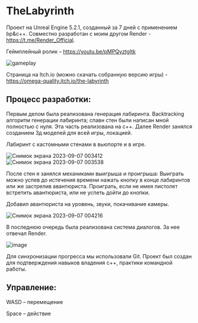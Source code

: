 # TheLabyrinth

Проект на Unreal Engine 5.2.1, созданный за 7 дней с применением bp&c++. Совместно разработан с моим другом Render - https://t.me/Render_Official.

Геймплейный ролик – https://youtu.be/pMPQyztgltk

![gameplay](https://github.com/KachesovVadim/UE_TheLabyrinth/assets/142095950/db418b83-bed6-4793-ac7b-fbb20c34d863)


Страница на Itch.io (можно скачать собранную версию игры) - https://omega-quality.itch.io/the-labyrinth

## Процесс разработки:
Первым делом была реализована генерация лабиринта. Backtracking алгоритм генерации лабиринта; спавн стен были написан мной полностью с нуля. Эта часть реализована на c++.
Далее Render занялся созданием 3д моделей для всей игры, локацией.

Лабиринт с кастомными стенами в вьюпорте и в игре.

![Снимок экрана 2023-09-07 003412](https://github.com/KachesovVadim/UE_TheLabyrinth/assets/142095950/b52d59b3-dfcf-4b44-ab3f-35439e9794f6)
![Снимок экрана 2023-09-07 003538](https://github.com/KachesovVadim/UE_TheLabyrinth/assets/142095950/9c257546-fada-4df4-a153-f974c1e4adab)

После стен я занялся механиками выигрыша и проигрыша:
Выиграть можно успев до истечения времени нажать кнопку в конце лабиринтов или же застрелив авантюриста.
Проиграть, если не имея пистолет встретить авантюриста, или не успеть дойти до кнопки.

Добавил авантюриста на уровень, звуки, покачивание камеры.

![Снимок экрана 2023-09-07 004216](https://github.com/KachesovVadim/UE_TheLabyrinth/assets/142095950/03a0f60f-39f6-4d51-b681-8748be58409b)

В последнюю очередь была реализована система диалогов. За нее отвечал Render.

![image](https://github.com/KachesovVadim/UE_TheLabyrinth/assets/142095950/5181db2c-07d8-421e-a951-a08de24d685d)

Для синхронизации прогресса мы использовали Git. Проект был создан для подтверждения навыков владения с++, практики командной работы.


## Управление:

WASD – перемещение

Space – действие
